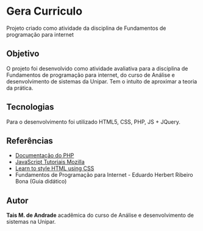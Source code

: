 # Gera Curriculo
Projeto criado como atividade da disciplina de Fundamentos de programação para internet

<h2>Objetivo</h2>
<p align>O projeto foi desenvolvido como atividade avaliativa para a disciplina de Fundamentos de programação para internet, do curso de Análise e desenvolvimento de sistemas da Unipar. Tem o intuito de aproximar a teoria da prática.</p>

<h2>Tecnologias</h2>
<p>Para o desenvolvimento foi utilizado HTML5, CSS, PHP, JS + JQuery.</p>

<h2>Referências</h2>
<ul>
  <li><a href = "https://www.php.net/manual/pt_BR/index.php">Documentação do PHP</a></li>
  <li><a href = "https://developer.mozilla.org/pt-BR/docs/Web/JavaScript">JavaScript Tutoriais Mozilla</a></li>
  <li><a href = "https://developer.mozilla.org/en-US/docs/Learn/CSS">Learn to style HTML using CSS</a></li>
  <li>Fundamentos de Programação para Internet - Eduardo Herbert Ribeiro Bona (Guia didático)</li>
 </ul>

<h2>Autor</h2>
<p><strong>Tais M. de Andrade</strong> acadêmica do curso de Análise e desenvolvimento de sistemas na Unipar.</h2>

